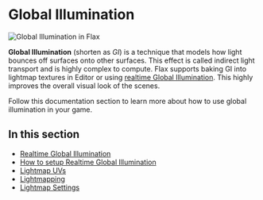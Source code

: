 # Global Illumination

![Global Illumination in Flax](media/gi-flax.gif)

**Global Illumination** (shorten as *GI*) is a technique that models how light bounces off surfaces onto other surfaces. This effect is called indirect light transport and is highly complex to compute. Flax supports baking GI into lightmap textures in Editor or using [realtime Global Illumination](realtime.md). This highly improves the overall visual look of the scenes.

Follow this documentation section to learn more about how to use global illumination in your game.

## In this section

* [Realtime Global Illumination](realtime.md)
* [How to setup Realtime Global Illumination](how-to-setup-gi.md)
* [Lightmap UVs](lightmap-uvs.md)
* [Lightmapping](lightmapping.md)
* [Lightmap Settings](settings.md)
